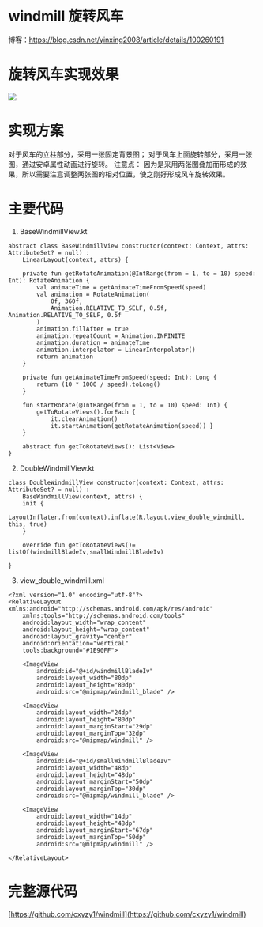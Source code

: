 # windmill 旋转风车
博客：https://blog.csdn.net/yinxing2008/article/details/100260191
# 旋转风车实现效果
![](https://upload-images.jianshu.io/upload_images/6169789-7c37d152bf0b2255?imageMogr2/auto-orient/strip)
# 实现方案
对于风车的立柱部分，采用一张固定背景图；
对于风车上面旋转部分，采用一张图，通过安卓属性动画进行旋转。
注意点： 因为是采用两张图叠加而形成的效果，所以需要注意调整两张图的相对位置，使之刚好形成风车旋转效果。

# 主要代码
1. BaseWindmillView.kt
```
abstract class BaseWindmillView constructor(context: Context, attrs: AttributeSet? = null) :
    LinearLayout(context, attrs) {

    private fun getRotateAnimation(@IntRange(from = 1, to = 10) speed: Int): RotateAnimation {
        val animateTime = getAnimateTimeFromSpeed(speed)
        val animation = RotateAnimation(
            0f, 360f,
            Animation.RELATIVE_TO_SELF, 0.5f, Animation.RELATIVE_TO_SELF, 0.5f
        )
        animation.fillAfter = true
        animation.repeatCount = Animation.INFINITE
        animation.duration = animateTime
        animation.interpolator = LinearInterpolator()
        return animation
    }

    private fun getAnimateTimeFromSpeed(speed: Int): Long {
        return (10 * 1000 / speed).toLong()
    }

    fun startRotate(@IntRange(from = 1, to = 10) speed: Int) {
        getToRotateViews().forEach {
            it.clearAnimation()
            it.startAnimation(getRotateAnimation(speed)) }
    }

    abstract fun getToRotateViews(): List<View>
}
```
2. DoubleWindmillView.kt
```
class DoubleWindmillView constructor(context: Context, attrs: AttributeSet? = null) :
    BaseWindmillView(context, attrs) {
    init {
        LayoutInflater.from(context).inflate(R.layout.view_double_windmill, this, true)
    }

    override fun getToRotateViews()= listOf(windmillBladeIv,smallWindmillBladeIv)

}
```
3. view_double_windmill.xml
```
<?xml version="1.0" encoding="utf-8"?>
<RelativeLayout xmlns:android="http://schemas.android.com/apk/res/android"
    xmlns:tools="http://schemas.android.com/tools"
    android:layout_width="wrap_content"
    android:layout_height="wrap_content"
    android:layout_gravity="center"
    android:orientation="vertical"
    tools:background="#1E90FF">

    <ImageView
        android:id="@+id/windmillBladeIv"
        android:layout_width="80dp"
        android:layout_height="80dp"
        android:src="@mipmap/windmill_blade" />

    <ImageView
        android:layout_width="24dp"
        android:layout_height="80dp"
        android:layout_marginStart="29dp"
        android:layout_marginTop="32dp"
        android:src="@mipmap/windmill" />

    <ImageView
        android:id="@+id/smallWindmillBladeIv"
        android:layout_width="48dp"
        android:layout_height="48dp"
        android:layout_marginStart="50dp"
        android:layout_marginTop="30dp"
        android:src="@mipmap/windmill_blade" />

    <ImageView
        android:layout_width="14dp"
        android:layout_height="48dp"
        android:layout_marginStart="67dp"
        android:layout_marginTop="50dp"
        android:src="@mipmap/windmill" />

</RelativeLayout>
```
# 完整源代码
[https://github.com/cxyzy1/windmill](https://github.com/cxyzy1/windmill)
